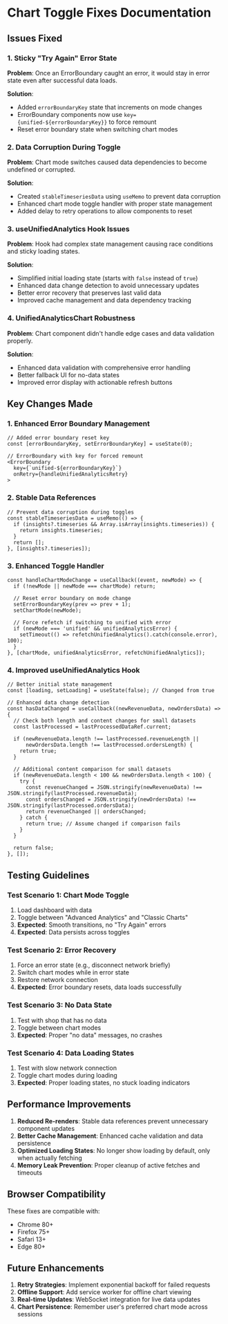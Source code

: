 # Chart Toggle Fixes Documentation

## Issues Fixed

### 1. **Sticky "Try Again" Error State**
**Problem**: Once an ErrorBoundary caught an error, it would stay in error state even after successful data loads.

**Solution**: 
- Added `errorBoundaryKey` state that increments on mode changes
- ErrorBoundary components now use `key={unified-${errorBoundaryKey}}` to force remount
- Reset error boundary state when switching chart modes

### 2. **Data Corruption During Toggle**
**Problem**: Chart mode switches caused data dependencies to become undefined or corrupted.

**Solution**:
- Created `stableTimeseriesData` using `useMemo` to prevent data corruption
- Enhanced chart mode toggle handler with proper state management
- Added delay to retry operations to allow components to reset

### 3. **useUnifiedAnalytics Hook Issues**
**Problem**: Hook had complex state management causing race conditions and sticky loading states.

**Solution**:
- Simplified initial loading state (starts with `false` instead of `true`)
- Enhanced data change detection to avoid unnecessary updates
- Better error recovery that preserves last valid data
- Improved cache management and data dependency tracking

### 4. **UnifiedAnalyticsChart Robustness**
**Problem**: Chart component didn't handle edge cases and data validation properly.

**Solution**:
- Enhanced data validation with comprehensive error handling
- Better fallback UI for no-data states
- Improved error display with actionable refresh buttons

## Key Changes Made

### 1. Enhanced Error Boundary Management
```tsx
// Added error boundary reset key
const [errorBoundaryKey, setErrorBoundaryKey] = useState(0);

// ErrorBoundary with key for forced remount
<ErrorBoundary 
  key={`unified-${errorBoundaryKey}`}
  onRetry={handleUnifiedAnalyticsRetry}
>
```

### 2. Stable Data References
```tsx
// Prevent data corruption during toggles
const stableTimeseriesData = useMemo(() => {
  if (insights?.timeseries && Array.isArray(insights.timeseries)) {
    return insights.timeseries;
  }
  return [];
}, [insights?.timeseries]);
```

### 3. Enhanced Toggle Handler
```tsx
const handleChartModeChange = useCallback((event, newMode) => {
  if (!newMode || newMode === chartMode) return;
  
  // Reset error boundary on mode change
  setErrorBoundaryKey(prev => prev + 1);
  setChartMode(newMode);
  
  // Force refetch if switching to unified with error
  if (newMode === 'unified' && unifiedAnalyticsError) {
    setTimeout(() => refetchUnifiedAnalytics().catch(console.error), 100);
  }
}, [chartMode, unifiedAnalyticsError, refetchUnifiedAnalytics]);
```

### 4. Improved useUnifiedAnalytics Hook
```tsx
// Better initial state management
const [loading, setLoading] = useState(false); // Changed from true

// Enhanced data change detection
const hasDataChanged = useCallback((newRevenueData, newOrdersData) => {
  // Check both length and content changes for small datasets
  const lastProcessed = lastProcessedDataRef.current;
  
  if (newRevenueData.length !== lastProcessed.revenueLength ||
      newOrdersData.length !== lastProcessed.ordersLength) {
    return true;
  }
  
  // Additional content comparison for small datasets
  if (newRevenueData.length < 100 && newOrdersData.length < 100) {
    try {
      const revenueChanged = JSON.stringify(newRevenueData) !== JSON.stringify(lastProcessed.revenueData);
      const ordersChanged = JSON.stringify(newOrdersData) !== JSON.stringify(lastProcessed.ordersData);
      return revenueChanged || ordersChanged;
    } catch {
      return true; // Assume changed if comparison fails
    }
  }
  
  return false;
}, []);
```

## Testing Guidelines

### Test Scenario 1: Chart Mode Toggle
1. Load dashboard with data
2. Toggle between "Advanced Analytics" and "Classic Charts"
3. **Expected**: Smooth transitions, no "Try Again" errors
4. **Expected**: Data persists across toggles

### Test Scenario 2: Error Recovery
1. Force an error state (e.g., disconnect network briefly)
2. Switch chart modes while in error state
3. Restore network connection
4. **Expected**: Error boundary resets, data loads successfully

### Test Scenario 3: No Data State
1. Test with shop that has no data
2. Toggle between chart modes
3. **Expected**: Proper "no data" messages, no crashes

### Test Scenario 4: Data Loading States
1. Test with slow network connection
2. Toggle chart modes during loading
3. **Expected**: Proper loading states, no stuck loading indicators

## Performance Improvements

1. **Reduced Re-renders**: Stable data references prevent unnecessary component updates
2. **Better Cache Management**: Enhanced cache validation and data persistence
3. **Optimized Loading States**: No longer show loading by default, only when actually fetching
4. **Memory Leak Prevention**: Proper cleanup of active fetches and timeouts

## Browser Compatibility

These fixes are compatible with:
- Chrome 80+
- Firefox 75+
- Safari 13+
- Edge 80+

## Future Enhancements

1. **Retry Strategies**: Implement exponential backoff for failed requests
2. **Offline Support**: Add service worker for offline chart viewing
3. **Real-time Updates**: WebSocket integration for live data updates
4. **Chart Persistence**: Remember user's preferred chart mode across sessions 
